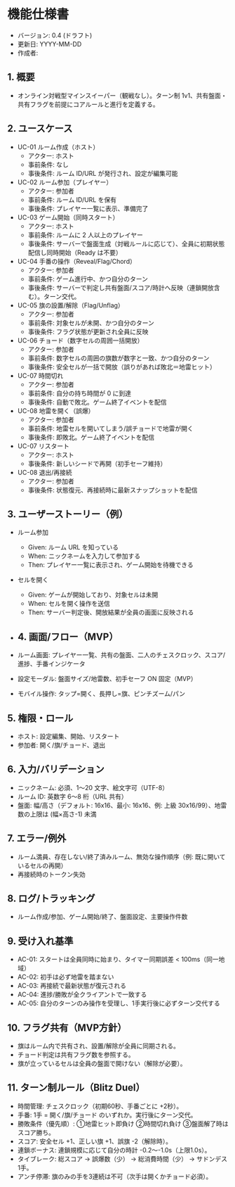 # 機能仕様書

- バージョン: 0.4 (ドラフト)
- 更新日: YYYY-MM-DD
- 作成者: 

## 1. 概要
- オンライン対戦型マインスイーパー（観戦なし）。ターン制 1v1、共有盤面・共有フラグを前提にコアルールと進行を定義する。

## 2. ユースケース
- UC-01 ルーム作成（ホスト）
  - アクター: ホスト
  - 事前条件: なし
  - 事後条件: ルーム ID/URL が発行され、設定が編集可能
- UC-02 ルーム参加（プレイヤー）
  - アクター: 参加者
  - 事前条件: ルーム ID/URL を保有
  - 事後条件: プレイヤー一覧に表示、準備完了
- UC-03 ゲーム開始（同時スタート）
  - アクター: ホスト
  - 事前条件: ルームに 2 人以上のプレイヤー
  - 事後条件: サーバーで盤面生成（対戦ルールに応じて）、全員に初期状態配信し同時開始（Ready は不要）
- UC-04 手番の操作（Reveal/Flag/Chord）
  - アクター: 参加者
  - 事前条件: ゲーム進行中、かつ自分のターン
  - 事後条件: サーバーで判定し共有盤面/スコア/時計へ反映（連鎖開放含む）。ターン交代。
- UC-05 旗の設置/解除（Flag/Unflag）
  - アクター: 参加者
  - 事前条件: 対象セルが未開、かつ自分のターン
  - 事後条件: フラグ状態が更新され全員に反映
- UC-06 チョード（数字セルの周囲一括開放）
  - アクター: 参加者
  - 事前条件: 数字セルの周囲の旗数が数字と一致、かつ自分のターン
  - 事後条件: 安全セルが一括で開放（誤りがあれば敗北＝地雷ヒット）
- UC-07 時間切れ
  - アクター: 参加者
  - 事前条件: 自分の持ち時間が 0 に到達
  - 事後条件: 自動で敗北。ゲーム終了イベントを配信
- UC-08 地雷を開く（誤爆）
  - アクター: 参加者
  - 事前条件: 地雷セルを開いてしまう/誤チョードで地雷が開く
  - 事後条件: 即敗北。ゲーム終了イベントを配信
- UC-07 リスタート
  - アクター: ホスト
  - 事後条件: 新しいシードで再開（初手セーフ維持）
- UC-08 退出/再接続
  - アクター: 参加者
  - 事後条件: 状態復元、再接続時に最新スナップショットを配信

## 3. ユーザーストーリー（例）
- ルーム参加
  - Given: ルーム URL を知っている
  - When: ニックネームを入力して参加する
  - Then: プレイヤー一覧に表示され、ゲーム開始を待機できる
- セルを開く
  - Given: ゲームが開始しており、対象セルは未開
  - When: セルを開く操作を送信
  - Then: サーバー判定後、開放結果が全員の画面に反映される

- ## 4. 画面/フロー（MVP）
- ルーム画面: プレイヤー一覧、共有の盤面、二人のチェスクロック、スコア/進捗、手番インジケータ
- 設定モーダル: 盤面サイズ/地雷数、初手セーフ ON 固定（MVP）
 - モバイル操作: タップ=開く、長押し=旗、ピンチズーム/パン

## 5. 権限・ロール
- ホスト: 設定編集、開始、リスタート
- 参加者: 開く/旗/チョード、退出

## 6. 入力/バリデーション
- ニックネーム: 必須、1〜20 文字、絵文字可（UTF-8）
- ルーム ID: 英数字 6〜8 桁（URL 共有）
- 盤面: 幅/高さ（デフォルト: 16x16、最小: 16x16、例: 上級 30x16/99）、地雷数の上限は (幅×高さ-1) 未満

## 7. エラー/例外
- ルーム満員、存在しない/終了済みルーム、無効な操作順序（例: 既に開いているセルの再開）
- 再接続時のトークン失効

## 8. ログ/トラッキング
- ルーム作成/参加、ゲーム開始/終了、盤面設定、主要操作件数

## 9. 受け入れ基準
- AC-01: スタートは全員同時に始まり、タイマー同期誤差 < 100ms（同一地域）
- AC-02: 初手は必ず地雷を踏まない
- AC-03: 再接続で最新状態が復元される
- AC-04: 進捗/勝敗が全クライアントで一致する
 - AC-05: 自分のターンのみ操作を受理し、1手実行後に必ずターン交代する

## 10. フラグ共有（MVP方針）
- 旗はルーム内で共有され、設置/解除が全員に同期される。
- チョード判定は共有フラグ数を参照する。
- 旗が立っているセルは全員の盤面で開けない（解除が必要）。

## 11. ターン制ルール（Blitz Duel）
- 時間管理: チェスクロック（初期60秒、手番ごとに +2秒）。
- 手番: 1手 = 開く/旗/チョード のいずれか。実行後にターン交代。
- 勝敗条件（優先順）: ①地雷ヒット即負け ②時間切れ負け ③盤面解了時はスコア勝ち。
- スコア: 安全セル +1、正しい旗 +1、誤旗 -2（解除時）。
- 連鎖ボーナス: 連鎖規模に応じて自分の時計 -0.2〜-1.0s（上限1.0s）。
- タイブレーク: 総スコア → 誤爆数（少） → 総消費時間（少） → サドンデス1手。
- アンチ停滞: 旗のみの手を3連続は不可（次手は開くかチョード必須）。
